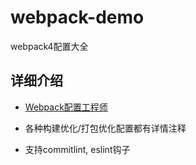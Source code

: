 # webpack-demo

webpack4配置大全

## 详细介绍

- [Webpack配置工程师](https://github.com/NuoHui/fe-note/issues/20)

- 各种构建优化/打包优化配置都有详情注释
- 支持commitlint, eslint钩子
